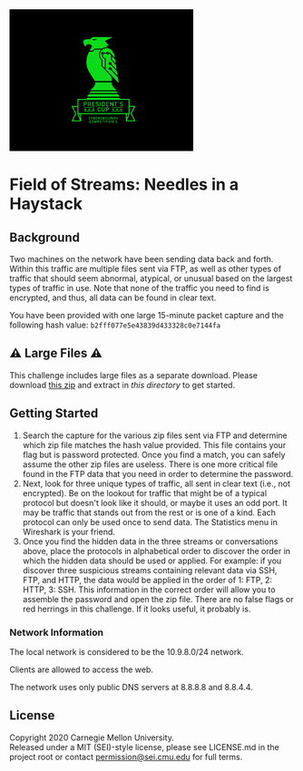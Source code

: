 <img src="../../pc1-logo.png" height="250px">

# Field of Streams: Needles in a Haystack

## Background
Two machines on the network have been sending data back and forth. Within this traffic are multiple files sent via FTP, as well as other types of traffic that should seem abnormal, atypical, or unusual based on the largest types of traffic in use. Note that none of the traffic you need to find is encrypted, and thus, all data can be found in clear text.

You have been provided with one large 15-minute packet capture and the following hash value:
`b2fff077e5e43839d433328c0e7144fa`

## ⚠️ Large Files ⚠️
This challenge includes large files as a separate download. Please download
[this zip](https://presidentscup.cisa.gov/files/pc1/individual-round3-02-largefiles.zip)
and extract in _this directory_ to get started.

## Getting Started

1. Search the capture for the various zip files sent via FTP and determine which zip file matches the hash value provided. This file contains your flag but is password protected. Once you find a match, you can safely assume the other zip files are useless. There is one more critical file found in the FTP data that you need in order to determine the password.
2. Next, look for three unique types of traffic, all sent in clear text (i.e., not encrypted). Be on the lookout for traffic that might be of a typical protocol but doesn't look like it should, or maybe it uses an odd port. It may be traffic that stands out from the rest or is one of a kind. Each protocol can only be used once to send data. The Statistics menu in Wireshark is your friend.
3. Once you find the hidden data in the three streams or conversations above, place the protocols in alphabetical order to discover the order in which the hidden data should be used or applied. For example: if you discover three suspicious streams containing relevant data via SSH, FTP, and HTTP, the data would be applied in the order of 1: FTP, 2: HTTP, 3: SSH. This information in the correct order will allow you to assemble the password and open the zip file.
There are no false flags or red herrings in this challenge. If it looks useful, it probably is.

### Network Information

The local network is considered to be the 10.9.8.0/24 network.

Clients are allowed to access the web.

The network uses only public DNS servers at 8.8.8.8 and 8.8.4.4.

## License
Copyright 2020 Carnegie Mellon University.  
Released under a MIT (SEI)-style license, please see LICENSE.md in the project root or contact permission@sei.cmu.edu for full terms.
